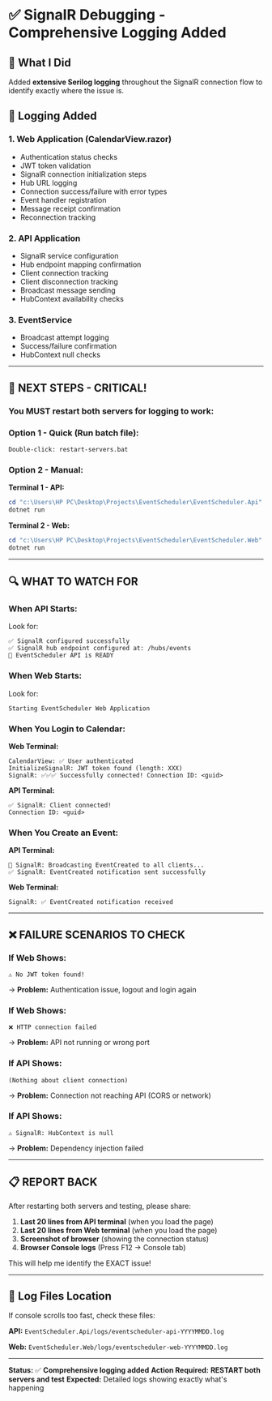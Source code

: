 # ✅ SignalR Debugging - Comprehensive Logging Added

## 🎯 What I Did

Added **extensive Serilog logging** throughout the SignalR connection flow to identify exactly where the issue is.

## 📝 Logging Added

### 1. **Web Application (CalendarView.razor)**
- Authentication status checks
- JWT token validation
- SignalR connection initialization steps
- Hub URL logging
- Connection success/failure with error types
- Event handler registration
- Message receipt confirmation
- Reconnection tracking

### 2. **API Application**
- SignalR service configuration
- Hub endpoint mapping confirmation
- Client connection tracking
- Client disconnection tracking
- Broadcast message sending
- HubContext availability checks

### 3. **EventService**
- Broadcast attempt logging
- Success/failure confirmation
- HubContext null checks

---

## 🚀 NEXT STEPS - CRITICAL!

### **You MUST restart both servers for logging to work:**

### Option 1 - Quick (Run batch file):
```
Double-click: restart-servers.bat
```

### Option 2 - Manual:

**Terminal 1 - API:**
```powershell
cd "c:\Users\HP PC\Desktop\Projects\EventScheduler\EventScheduler.Api"
dotnet run
```

**Terminal 2 - Web:**
```powershell
cd "c:\Users\HP PC\Desktop\Projects\EventScheduler\EventScheduler.Web"
dotnet run
```

---

## 🔍 WHAT TO WATCH FOR

### When API Starts:
Look for:
```
✅ SignalR configured successfully
✅ SignalR hub endpoint configured at: /hubs/events
🚀 EventScheduler API is READY
```

### When Web Starts:
Look for:
```
Starting EventScheduler Web Application
```

### When You Login to Calendar:
**Web Terminal:**
```
CalendarView: ✅ User authenticated
InitializeSignalR: JWT token found (length: XXX)
SignalR: ✅✅✅ Successfully connected! Connection ID: <guid>
```

**API Terminal:**
```
✅ SignalR: Client connected!
Connection ID: <guid>
```

### When You Create an Event:
**API Terminal:**
```
📢 SignalR: Broadcasting EventCreated to all clients...
✅ SignalR: EventCreated notification sent successfully
```

**Web Terminal:**
```
SignalR: ✅ EventCreated notification received
```

---

## ❌ FAILURE SCENARIOS TO CHECK

### If Web Shows:
```
⚠️ No JWT token found!
```
→ **Problem:** Authentication issue, logout and login again

### If Web Shows:
```
❌ HTTP connection failed
```
→ **Problem:** API not running or wrong port

### If API Shows:
```
(Nothing about client connection)
```
→ **Problem:** Connection not reaching API (CORS or network)

### If API Shows:
```
⚠️ SignalR: HubContext is null
```
→ **Problem:** Dependency injection failed

---

## 📋 REPORT BACK

After restarting both servers and testing, please share:

1. **Last 20 lines from API terminal** (when you load the page)
2. **Last 20 lines from Web terminal** (when you load the page)
3. **Screenshot of browser** (showing the connection status)
4. **Browser Console logs** (Press F12 → Console tab)

This will help me identify the EXACT issue!

---

## 📁 Log Files Location

If console scrolls too fast, check these files:

**API:**
`EventScheduler.Api/logs/eventscheduler-api-YYYYMMDD.log`

**Web:**
`EventScheduler.Web/logs/eventscheduler-web-YYYYMMDD.log`

---

**Status:** ✅ **Comprehensive logging added**
**Action Required:** **RESTART both servers and test**
**Expected:** Detailed logs showing exactly what's happening
